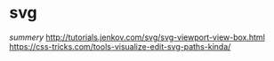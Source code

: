 # svg
*summery*
http://tutorials.jenkov.com/svg/svg-viewport-view-box.html
https://css-tricks.com/tools-visualize-edit-svg-paths-kinda/